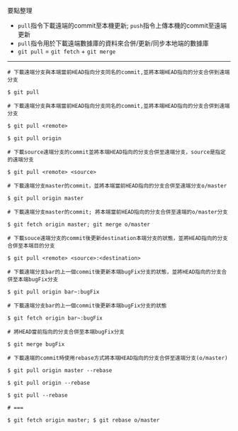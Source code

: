 要點整理
- `pull`指令下載遠端的commit至本機更新; `push`指令上傳本機的commit至遠端更新
- `pull`指令用於下載遠端數據庫的資料來合併/更新/同步本地端的數據庫
- `git pull` = `git fetch` + `git merge`

---

```
# 下載遠端分支與本端當前HEAD指向分支同名的commit,並將本端HEAD指向的分支合併到遠端分支

$ git pull
```

```
# 下載遠端分支與本端當前HEAD指向分支同名的commit,並將本端HEAD指向的分支合併到遠端分支

$ git pull <remote>

$ git pull origin
```

```
# 下載source遠端分支的commit並將本端HEAD指向的分支合併至遠端分支，source是指定的遠端分支

$ git pull <remote> <source>

# 下載遠端分支master的commit，並將本端當前HEAD指向的分支合併至遠端分支o/master

$ git pull origin master
 
# 下載遠端分支master的commit; 將本端當前HEAD指向的分支合併至遠端的o/master分支

$ git fetch origin master; git merge o/master
```

```
# 下載souce遠端分支的commit後更新destination本端分支的狀態，並將HEAD指向的分支合併至本端目的分支

$ git pull <remote> <source>:<destination>

# 下載遠端分支bar的上一個commit後更新本端bugFix分支的狀態，並將HEAD指向的分支合併至本端bugFix分支

$ git pull origin bar~:bugFix

# 下載遠端分支bar的上一個commit後更新本端bugFix分支的狀態

$ git fetch origin bar~:bugFix

# 將HEAD當前指向的分支合併至本端bugFix分支

$ git merge bugFix
```

```
# 下載遠端的commit時使用rebase方式將本端HEAD指向的分支合併至遠端分支(o/master)

$ git pull origin master --rebase

$ git pull origin --rebase

$ git pull --rebase

# ===

$ git fetch origin master; $ git rebase o/master
```